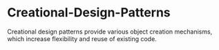 # Creational-Design-Patterns
Creational design patterns provide various object creation mechanisms, which increase flexibility and reuse of existing code.
